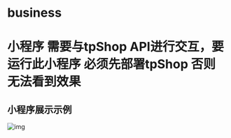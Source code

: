 # business
# 小程序 需要与tpShop API进行交互，要运行此小程序 必须先部署tpShop 否则 无法看到效果
## 小程序展示示例
![img](https://github.com/greenBird321/business/blob/master/source/demo.gif)
